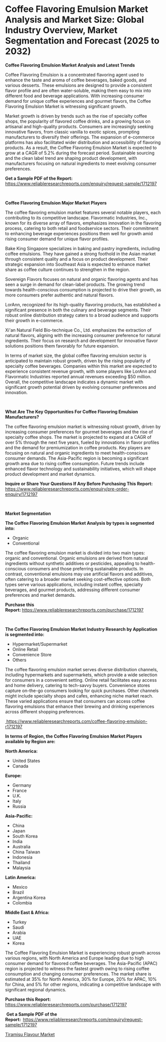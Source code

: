 <p><h1>Coffee Flavoring Emulsion Market Analysis and Market Size: Global Industry Overview, Market Segmentation and Forecast (2025 to 2032)</h1></p><p><strong>Coffee Flavoring Emulsion Market Analysis and Latest Trends</strong></p>
<p><p>Coffee Flavoring Emulsion is a concentrated flavoring agent used to enhance the taste and aroma of coffee beverages, baked goods, and various desserts. These emulsions are designed to provide a consistent flavor profile and are often water-soluble, making them easy to mix into different food and beverage applications. With increasing consumer demand for unique coffee experiences and gourmet flavors, the Coffee Flavoring Emulsion Market is witnessing significant growth.</p><p>Market growth is driven by trends such as the rise of specialty coffee shops, the popularity of flavored coffee drinks, and a growing focus on artisanal and high-quality products. Consumers are increasingly seeking innovative flavors, from classic vanilla to exotic spices, prompting manufacturers to diversify their offerings. The expansion of e-commerce platforms has also facilitated wider distribution and accessibility of flavoring products. As a result, the Coffee Flavoring Emulsion Market is expected to grow at a CAGR of 5.2% during the forecast period. Sustainable sourcing and the clean label trend are shaping product development, with manufacturers focusing on natural ingredients to meet evolving consumer preferences.</p></p>
<p><strong>Get a Sample PDF of the Report:&nbsp;</strong> <a href="https://www.reliableresearchreports.com/enquiry/request-sample/1712197?utm_campaign=48&utm_medium=2&utm_source=Github&utm_content=ia&utm_term=11012025&utm_id=coffee-flavoring-emulsion">https://www.reliableresearchreports.com/enquiry/request-sample/1712197</a></p>
<p>&nbsp;</p>
<p><strong>Coffee Flavoring Emulsion Major Market Players</strong></p>
<p><p>The coffee flavoring emulsion market features several notable players, each contributing to its competitive landscape. Flavormatic Industries, Inc., known for its diverse array of flavors, emphasizes innovation in the flavoring process, catering to both retail and foodservice sectors. Their commitment to enhancing beverage experiences positions them well for growth amid rising consumer demand for unique flavor profiles.</p><p>Bake King Singapore specializes in baking and pastry ingredients, including coffee emulsions. They have gained a strong foothold in the Asian market through consistent quality and a focus on product development. Their strategic expansion into Southeast Asia is expected to enhance market share as coffee culture continues to strengthen in the region.</p><p>Sovereign Flavors focuses on natural and organic flavoring agents and has seen a surge in demand for clean-label products. The growing trend towards health-conscious consumption is projected to drive their growth, as more consumers prefer authentic and natural flavors.</p><p>LorAnn, recognized for its high-quality flavoring products, has established a significant presence in both the culinary and beverage segments. Their robust online distribution strategy caters to a broad audience and supports their growth in e-commerce.</p><p>Xi'an Natural Field Bio-technique Co., Ltd. emphasizes the extraction of natural flavors, aligning with the increasing consumer preference for natural ingredients. Their focus on research and development for innovative flavor solutions positions them favorably for future expansion.</p><p>In terms of market size, the global coffee flavoring emulsion sector is anticipated to maintain robust growth, driven by the rising popularity of specialty coffee beverages. Companies within this market are expected to experience consistent revenue growth, with some players like LorAnn and Flavormatic Industries reported annual revenues exceeding $50 million. Overall, the competitive landscape indicates a dynamic market with significant growth potential driven by evolving consumer preferences and innovation.</p></p>
<p>&nbsp;</p>
<p><strong>What Are The Key Opportunities For Coffee Flavoring Emulsion Manufacturers?</strong></p>
<p><p>The coffee flavoring emulsion market is witnessing robust growth, driven by increasing consumer preferences for gourmet beverages and the rise of specialty coffee shops. The market is projected to expand at a CAGR of over 5% through the next five years, fueled by innovations in flavor profiles and the demand for premiumization in coffee products. Key players are focusing on natural and organic ingredients to meet health-conscious consumer demands. The Asia-Pacific region is becoming a significant growth area due to rising coffee consumption. Future trends include enhanced flavor technology and sustainability initiatives, which will shape product development and market dynamics.</p></p>
<p><strong>Inquire or Share Your Questions If Any Before Purchasing This Report:</strong> <a href="https://www.reliableresearchreports.com/enquiry/pre-order-enquiry/1712197?utm_campaign=48&utm_medium=2&utm_source=Github&utm_content=ia&utm_term=11012025&utm_id=coffee-flavoring-emulsion">https://www.reliableresearchreports.com/enquiry/pre-order-enquiry/1712197</a></p>
<p>&nbsp;</p>
<p><strong>Market Segmentation</strong></p>
<p><strong>The Coffee Flavoring Emulsion Market Analysis by types is segmented into:</strong></p>
<p><ul><li>Organic</li><li>Conventional</li></ul></p>
<p><p>The coffee flavoring emulsion market is divided into two main types: organic and conventional. Organic emulsions are derived from natural ingredients without synthetic additives or pesticides, appealing to health-conscious consumers and those preferring sustainable products. In contrast, conventional emulsions may use artificial flavors and additives, often catering to a broader market seeking cost-effective options. Both types serve various applications, including instant coffee, specialty beverages, and gourmet products, addressing different consumer preferences and market demands.</p></p>
<p><strong>Purchase this Report:&nbsp;</strong><a href="https://www.reliableresearchreports.com/purchase/1712197?utm_campaign=48&utm_medium=2&utm_source=Github&utm_content=ia&utm_term=11012025&utm_id=coffee-flavoring-emulsion">https://www.reliableresearchreports.com/purchase/1712197</a></p>
<p>&nbsp;</p>
<p><strong>The Coffee Flavoring Emulsion Market Industry Research by Application is segmented into:</strong></p>
<p><ul><li>Hypermarket/Supermarket</li><li>Online Retail</li><li>Convenience Store</li><li>Others</li></ul></p>
<p><p>The coffee flavoring emulsion market serves diverse distribution channels, including hypermarkets and supermarkets, which provide a wide selection for consumers in a convenient setting. Online retail facilitates easy access and home delivery, catering to tech-savvy buyers. Convenience stores capture on-the-go consumers looking for quick purchases. Other channels might include specialty shops and cafes, enhancing niche market reach. These varied applications ensure that consumers can access coffee flavoring emulsions that enhance their brewing and drinking experiences across different shopping preferences.</p></p>
<p><a href="https://www.reliableresearchreports.com/coffee-flavoring-emulsion-r1712197?utm_campaign=48&utm_medium=2&utm_source=Github&utm_content=ia&utm_term=11012025&utm_id=coffee-flavoring-emulsion">&nbsp;https://www.reliableresearchreports.com/coffee-flavoring-emulsion-r1712197</a></p>
<p><strong>In terms of Region, the Coffee Flavoring Emulsion Market Players available by Region are:</strong></p>
<p>
    <p> <strong> North America: </strong>
        <ul>
            <li>United States</li>
            <li>Canada</li>
        </ul>
        </p> 
    <p> <strong> Europe: </strong>
        <ul>
            <li>Germany</li>
            <li>France</li>
            <li>U.K.</li>
            <li>Italy</li>
            <li>Russia</li>
        </ul>
        </p> 
    <p> <strong> Asia-Pacific: </strong>
        <ul>
            <li>China</li>
            <li>Japan</li>
            <li>South Korea</li>
            <li>India</li>
            <li>Australia</li>
            <li>China Taiwan</li>
            <li>Indonesia</li>
            <li>Thailand</li>
            <li>Malaysia</li>
        </ul>
        </p> 
    <p> <strong> Latin America: </strong>
        <ul>
            <li>Mexico</li>
            <li>Brazil</li>
            <li>Argentina Korea</li>
            <li>Colombia</li>
        </ul>
        </p> 
    <p> <strong> Middle East & Africa: </strong>
        <ul>
            <li>Turkey</li>
            <li>Saudi</li>
            <li>Arabia</li>
            <li>UAE</li>
            <li>Korea</li>
        </ul>
    </p>
    </p>
<p><p>The Coffee Flavoring Emulsion Market is experiencing robust growth across various regions, with North America and Europe leading due to high consumer demand for flavored coffee beverages. The Asia-Pacific (APAC) region is projected to witness the fastest growth owing to rising coffee consumption and changing consumer preferences. The market share is estimated at 35% for North America, 30% for Europe, 20% for APAC, 10% for China, and 5% for other regions, indicating a competitive landscape with significant regional dynamics.</p></p>
<p><strong>Purchase this Report: </strong><a href="https://www.reliableresearchreports.com/purchase/1712197?utm_campaign=48&utm_medium=2&utm_source=Github&utm_content=ia&utm_term=11012025&utm_id=coffee-flavoring-emulsion">https://www.reliableresearchreports.com/purchase/1712197</a></p>
<p>&nbsp;<strong>Get a Sample PDF of the Report:&nbsp;&nbsp;</strong><a href="https://www.reliableresearchreports.com/enquiry/request-sample/1712197?utm_campaign=48&utm_medium=2&utm_source=Github&utm_content=ia&utm_term=11012025&utm_id=coffee-flavoring-emulsion">https://www.reliableresearchreports.com/enquiry/request-sample/1712197</a></p>
<p><strong></strong></p>
<p><p><a href="https://github.com/mathastilley812967/Market-Research-Report-List-1/blob/main/tiramisu-flavour-market.md?utm_campaign=48&utm_medium=2&utm_source=Github&utm_content=ia&utm_term=11012025&utm_id=coffee-flavoring-emulsion">Tiramisu Flavour Market</a></p></p>